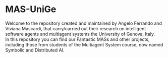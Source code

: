 # MAS-UniGe

Welcome to the repository created and maintained by Angelo Ferrando and Viviana Mascardi, that carry/carried out their research on intelligent software agents and multiagent systems the University of Genova, Italy.  
In this repository you can find our Fantastic MASs and other projects, including those from students of the Multiagent System course, now named Symbolic and Distributed AI.
